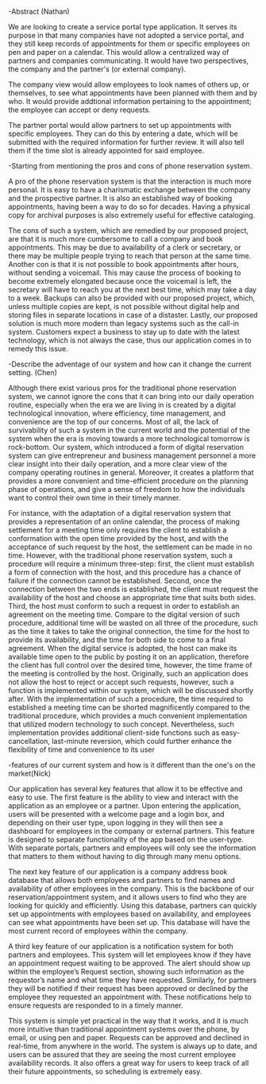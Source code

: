 -Abstract (Nathan)

We are looking to create a service portal type application. It serves its purpose in that many companies have not adopted a service portal, and they still keep records of appointments for them or specific employees on pen and paper on a calendar. This would allow a centralized way of partners and companies communicating. It would have two perspectives, the company and the partner's (or external company). 

The company view would allow employees to look names of others up, or themselves, to see what appointments have been planned with them and by who. It would provide addtional information pertaining to the appointment; the employee can accept or deny requests. 

The partner portal would allow partners to set up appointments with specific employees. They can do this by entering a date, which will be submitted with the required information for further review. It will also tell them if the time slot is already appointed for said employee.


-Starting from mentioning the pros and cons of phone reservation system. 

A pro of the phone reservation system is that the interaction is much more personal. It is easy to have a charismatic exchange between the company and the prospective partner. It is also an established way of booking appointments, having been a way to do so for decades. Having a physical copy for archival purposes is also extremely useful for effective cataloging.

The cons of such a system, which are remedied by our proposed project, are that it is much more cumbersome to call a company and book appointments. This may be due to availability of a clerk or secretary, or there may be multiple people trying to reach that person at the same time. Another con is that it is not possible to book appointments after hours, without sending a voicemail. This may cause the process of booking to become extremely elongated because once the voicemail is left, the secretary will have to reach you at the next best time, which may take a day to a week. Backups can also be provided with our proposed project, which, unless multiple copies are kept, is not possible without digital help and storing files in separate locations in case of a distaster. Lastly, our proposed solution is much more modern than legacy systems such as the call-in system. Customers expect a business to stay up to date with the latest technology, which is not always the case, thus our application comes in to remedy this issue.

-Describe the adventage of our system and how can it change the current setting. (Chen)

  Although there exist various pros for the traditional phone reservation system, we cannot ignore the cons that it can bring into our daily operation routine, especially when the era we are living in is created by a digital technological innovation, where efficiency, time management, and convenience are the top of our concerns. Most of all, the lack of survivability of such a system in the current world and the potential of the system when the era is moving towards a more technological tomorrow is rock-bottom. Our system, which introduced a form of digital reservation system can give entrepreneur and business management personnel a more clear insight into their daily operation, and a more clear view of the company operating routines in general. Moreover, it creates a platform that provides a more convenient and time-efficient procedure on the planning phase of operations, and give a sense of freedom to how the individuals want to control their own time in their timely manner.
  
  
  For instance, with the adaptation of a digital reservation system that provides a representation of an online calendar, the process of making settlement for a meeting time only requires the client to establish a conformation with the open time provided by the host, and with the acceptance of such request by the host, the settlement can be made in no time. However, with the traditional phone reservation system, such a procedure will require a minimum three-step: first, the client must establish a form of connection with the host, and this procedure has a chance of failure if the connection cannot be established. Second, once the connection between the two ends is established, the client must request the availability of the host and choose an appropriate time that suits both sides. Third, the host must conform to such a request in order to establish an agreement on the meeting time. Compare to the digital version of such procedure, additional time will be wasted on all three of the procedure, such as the time it takes to take the original connection, the time for the host to provide its availability, and the time for both side to come to a final agreement. When the digital service is adopted, the host can make its available time open to the public by posting it on an application, therefore the client has full control over the desired time, however, the time frame of the meeting is controlled by the host. Originally, such an application does not allow the host to reject or accept such requests, however, such a function is implemented within our system, which will be discussed shortly after. With the implementation of such a procedure, the time required to established a meeting time can be shorted magnificently compared to the traditional procedure, which provides a much convenient implementation that utilized modern technology to such concept. Nevertheless, such implementation provides additional client-side functions such as easy-cancellation, last-minute reversion, which could further enhance the flexibility of time and convenience to its user
  



-features of our current system and how is it different than the one's on the market(Nick)

Our application has several key features that allow it to be effective and easy to use. The first feature is the ability to view and interact with the application as an employee or a partner. Upon entering the application, users will be presented with a welcome page and a login box, and depending on their user type, upon logging in they will then see a dashboard for employees in the company or external partners. This feature is designed to separate functionality of the app based on the user-type. With separate portals, partners and employees will only see the information that matters to them without having to dig through many menu options.

The next key feature of our application is a company address book database that allows both employees and partners to find names and availability of other employees in the company. This is the backbone of our reservation/appointment system, and it allows users to find who they are looking for quickly and efficiently. Using this database, partners can quickly set up appointments with employees based on availability, and employees can see what appointments have been set up. This database will have the most current record of employees within the company. 

A third key feature of our application is a notification system for both partners and employees. This system will let employees know if they have an appointment request waiting to be approved. The alert should show up within the employee’s Request section, showing such information as the requestor’s name and what time they have requested. Similarly, for partners they will be notified if their request has been approved or declined by the employee they requested an appointment with. These notifications help to ensure requests are responded to in a timely manner. 

This system is simple yet practical in the way that it works, and it is much more intuitive than traditional appointment systems over the phone, by email, or using pen and paper. Requests can be approved and declined in real-time, from anywhere in the world. The system is always up to date, and users can be assured that they are seeing the most current employee availability records. It also offers a great way for users to keep track of all their future appointments, so scheduling is extremely easy.
